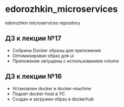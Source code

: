 # edorozhkin_microservices
edorozhkin microservices repository

## ДЗ к лекции №17

 - Собраны Docker образы для приложения
 - Оптимизирован образ для ui
 - Приложения запущены с использованием volume


## ДЗ к лекции №16

 - Установлен docker и docker-machine
 - Поднят docker-host в YC
 - Создан и загружен образ в dockerhub
